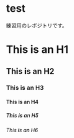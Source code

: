 # test
練習用のレポジトリです。
# This is an H1
## This is an H2
### This is an H3
#### This is an H4
##### This is an H5
###### This is an H6